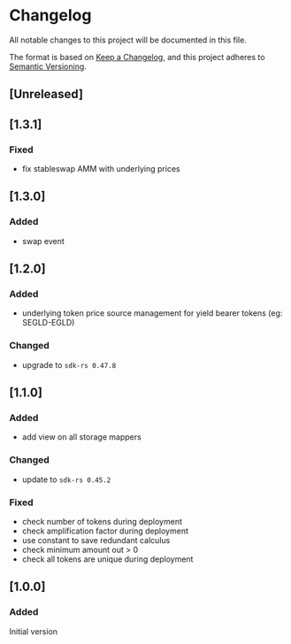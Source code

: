 # Changelog

All notable changes to this project will be documented in this file.

The format is based on [Keep a Changelog](https://keepachangelog.com/en/1.0.0/),
and this project adheres to [Semantic Versioning](https://semver.org/spec/v2.0.0.html).

## [Unreleased]

## [1.3.1]

### Fixed

- fix stableswap AMM with underlying prices

## [1.3.0]

### Added

- swap event

## [1.2.0]

### Added

- underlying token price source management for yield bearer tokens (eg: SEGLD-EGLD)

### Changed

- upgrade to `sdk-rs 0.47.8`

## [1.1.0]

### Added

- add view on all storage mappers

### Changed

- update to `sdk-rs 0.45.2`

### Fixed

- check number of tokens during deployment
- check amplification factor during deployment
- use constant to save redundant calculus
- check minimum amount out > 0
- check all tokens are unique during deployment

## [1.0.0]

### Added

Initial version

